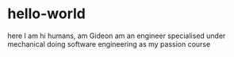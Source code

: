 # hello-world
here I am
hi humans, am Gideon
am an engineer specialised under mechanical
doing software engineering as my passion course
